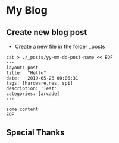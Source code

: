 # My Blog

## Create new blog post
* Create a new file in the folder _posts
```bash=
cat > ./_posts/yy-mm-dd-post-name << EOF
---
layout: post
title:  "Hello"
date:   2019-05-26 00:06:31
tags: [hardware,nes, spi]
description: 'Test'
categories: [arcade]
---

some content
EOF
```

## Special Thanks
